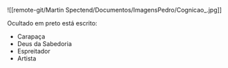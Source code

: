 ![[remote-git/Martin Spectend/Documentos/ImagensPedro/Cognicao_.jpg]]

Ocultado em preto está escrito:
- Carapaça 
- Deus da Sabedoria
- Espreitador
- Artista
